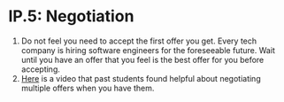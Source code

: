 # IP.5: Negotiation

1. Do not feel you need to accept the first offer you get. Every tech company is hiring software engineers for the foreseeable future. Wait until you have an offer that you feel is the best offer for you before accepting.
2. [Here](https://www.youtube.com/watch?v=fyn0CKPuPlA) is a video that past students found helpful about negotiating multiple offers when you have them.
